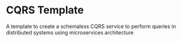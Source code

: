 # CQRS Template
A template to create a schemaless CQRS service to perform queries in distributed systems using microservices architecture